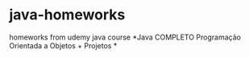 # java-homeworks
homeworks from udemy java course *Java COMPLETO Programação Orientada a Objetos + Projetos
*

